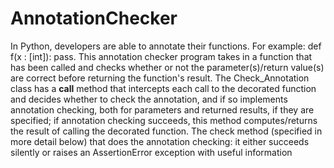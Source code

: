 # AnnotationChecker
In Python, developers are able to annotate their functions. For example: def f(x : [int]): pass. This annotation checker program takes in a function that has been called and checks whether or not the parameter(s)/return value(s) are correct before returning the function's result.
The Check_Annotation class has a __call__ method that intercepts each call to the decorated function and decides whether to check the annotation, and if so implements annotation checking, both for parameters and returned results, if they are specified; if annotation checking succeeds, this method computes/returns the result of calling the decorated function. The check method (specified in more detail below) that does the annotation checking: it either succeeds silently or raises an AssertionError exception with useful information
